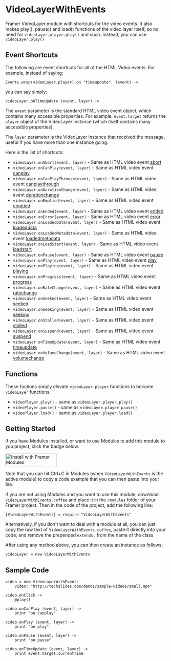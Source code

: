 # VideoLayerWithEvents
Framer VideoLayer module with shortcuts for the video events. It also makes play(), pause() and load() functions of the video layer itself, so no need for `videoLayer.player.play()` and such. Instead, you can use `videoLayer.play()`

## Event Shortcuts

The following are event shortcuts for all of the HTML Video events. For example, instead of saying:

```
Events.wrap(videoLayer.player).on "timeupdate", (event) ->
```
you can say simply:

```
videoLayer.onTimeUpdate (event, layer) ->
```

The `event` parameter is the standard HTML video event object, which contains many accessible properties. For example, `event.target` returns the `player` object of the VideoLayer instance (which itself contains many accessible properties).

The `layer` parameter is the VideoLayer instance that received the message, useful if you have more than one instance going.

Here is the list of shortcuts:

* `videoLayer.onAbort(event, layer)` - Same as HTML video event [abort](https://developer.mozilla.org/en-US/docs/Web/Events/abort)
* `videoLayer.onCanPlay(event, layer)` - Same as HTML video event [canplay](https://developer.mozilla.org/en-US/docs/Web/Events/canplay)
* `videoLayer.onCanPlayThrough(event, layer)` - Same as HTML video event [canplaythrough](https://developer.mozilla.org/en-US/docs/Web/Events/canplaythrough)
* `videoLayer.onDurationChange(event, layer)` - Same as HTML video event [durationchange](https://developer.mozilla.org/en-US/docs/Web/Events/durationchange)
* `videoLayer.onEmptied(event, layer)` - Same as HTML video event [emptied](https://developer.mozilla.org/en-US/docs/Web/Events/emptied)
* `videoLayer.onEnded(event, layer)` - Same as HTML video event [ended](https://developer.mozilla.org/en-US/docs/Web/Events/ended)
* `videoLayer.onError(event, layer)` - Same as HTML video event [error](https://developer.mozilla.org/en-US/docs/Web/Events/error)
* `videoLayer.onLoadedData(event, layer)` - Same as HTML video event [loadeddata](https://developer.mozilla.org/en-US/docs/Web/Events/loadeddata)
* `videoLayer.onLoadedMetadata(event, layer)` - Same as HTML video event [loadedmetadata](https://developer.mozilla.org/en-US/docs/Web/Events/loadedmetadata)
* `videoLayer.onLoadStart(event, layer)` - Same as HTML video event [loadstart](https://developer.mozilla.org/en-US/docs/Web/Events/loadstart)
* `videoLayer.onPause(event, layer)` - Same as HTML video event [pause](https://developer.mozilla.org/en-US/docs/Web/Events/pause)
* `videoLayer.onPlay(event, layer)` - Same as HTML video event [play](https://developer.mozilla.org/en-US/docs/Web/Events/play)
* `videoLayer.onPlaying(event, layer)` - Same as HTML video event [playing](https://developer.mozilla.org/en-US/docs/Web/Events/playing)
* `videoLayer.onProgress(event, layer)` - Same as HTML video event [progress](https://developer.mozilla.org/en-US/docs/Web/Events/progress)
* `videoLayer.onRateChange(event, layer)` - Same as HTML video event [ratechange](https://developer.mozilla.org/en-US/docs/Web/Events/ratechange)
* `videoLayer.onSeeked(event, layer)` - Same as HTML video event [seeked](https://developer.mozilla.org/en-US/docs/Web/Events/seeked)
* `videoLayer.onSeeking(event, layer)` - Same as HTML video event [seeking](https://developer.mozilla.org/en-US/docs/Web/Events/seeking)
* `videoLayer.onStalled(event, layer)` - Same as HTML video event [stalled](https://developer.mozilla.org/en-US/docs/Web/Events/stalled)
* `videoLayer.onSuspend(event, layer)` - Same as HTML video event [suspend](https://developer.mozilla.org/en-US/docs/Web/Events/suspend)
* `videoLayer.onTimeUpdate(event, layer)` - Same as HTML video event [timeupdate](https://developer.mozilla.org/en-US/docs/Web/Events/timeupdate)
* `videoLayer.onVolumeChange(event, layer)` - Same as HTML video event [volumechange](https://developer.mozilla.org/en-US/docs/Web/Events/volumechange)

## Functions

These fuctions simply elevate `videoLayer.player` functions to become `videoLayer` functions.

* `videoPlayer.play()` - same as `videoLayer.player.play()`
* `videoPlayer.pause()` - same as `videoLayer.player.pause()`
* `videoPlayer.load()` - same as `videoLayer.player.load()`

## Getting Started
If you have Modules installed, or want to use Modules to add this module to you project, click the badge below.

<a href='https://open.framermodules.com/VideoLayerWithEvents'>
    <img alt='Install with Framer Modules'
    src='https://www.framermodules.com/assets/badge@2x.png' width='160' height='40' />
</a>

Note that you can hit Ctrl+C in Modules (when `VideoLayerWithEvents` is the active module) to copy a code example that you can then paste into your file. 

If you are not using Modules and you want to use this module, download `VideoLayerWithEvents.coffee` and place it in the `/modules` folder of your Framer project. Then in the code of the project, add the following line:

```
{VideoLayerWithEvents} = require "VideoLayerWithEvents"
```

Alternatively, if you don't want to deal with a module at all, you can just copy the raw text of `VideoLayerWithEvents.coffee`, paste it directly into your code, and remove the prepended `extends.` from the name of the class.

After using any method above, you can then create an instance as follows:

```
videoLayer = new VideoLayerWithEvents
```

## Sample Code

```
video = new VideoLayerWithEvents
	video: "http://techslides.com/demos/sample-videos/small.mp4"
  
video.onClick ->
	@play()

video.onCanPlay (event, layer) ->
	print "on canplay"
  
video.onPlay (event, layer) ->
	print "on play"
  
video.onPause (event, layer) ->
	print "on pause"
  
video.onTimeUpdate (event, layer) ->
	print event.target.currentTime
```
